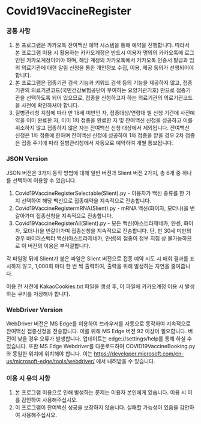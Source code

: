 # Covid19VaccineRegister

### 공통 사항
1. 본 프로그램은 카카오톡 잔여백신 예약 시스템을 통해 예약을 진행합니다. 따라서 본 프로그램 이용 시 활용하는 카카오계정은 반드시 이용자 명의의 카카오톡에 로그인된 카카오계정이어야 하며, 해당 계정의 카카오톡에서 카카오톡 인증서 발급과 임의 의료기관에 대한 알림 신청을 통한 개인정보 수집, 이용, 제공 동의가 선행되어야 합니다.
2. 본 프로그램은 접종기관 검색 기능과 키워드 검색 등의 기능을 제공하지 않고, 접종기관의 의료기관코드(국민건강보험공단이 부여하는 요양기관기호) 만으로 접종기관을 선택하도록 되어 있으므로, 접종을 신청하고자 하는 의료기관의 의료기관코드을 사전에 확인하셔야 합니다.
3. 질병관리청 지침에 따라 만 18세 미만인 자, 접종대상/연령대 별 신청 기간에 사전예약을 이미 완료한 자, 이미 1차 접종을 완료한 자 및 잔여백신 신청을 성공하고 이를 취소하지 않고 접종하지 않은 자는 잔여백신 신청 대상에서 제외됩니다. 잔여백신 신청은 1차 접종에 한하며 잔여백신 신청에 성공하여 1차 접종을 받을 경우 2차 접종은 접종 주기에 따라 질병관리청에서 자동으로 예약하여 개별 통보됩니다.

### JSON Version
JSON 버전은 3가지 동작 방법에 대해 일반 버전과 Slient 버전 2가지, 총 6개 중 하나를 선택하여 이용할 수 있습니다.

1. Covid19VaccineRegisterSelectable(Slient).py - 이용자가 백신 종류를 한 가지 선택하여 해당 백신으로 접종예약을 지속적으로 전송합니다.
2. Covid19VaccineRegistermRNA(Slient).py - mRNA 백신(화이자, 모더나)을 번갈아가며 접종신청을 지속적으로 전송합니다.
3. Covid19VaccineRegisterAll(Slient).py - 모든 백신(아스트라제네카, 얀센, 화이자, 모더나)을 번갈아가며 접종신청을 지속적으로 전송합니다. 단, 만 30세 미만의 경우 바이러스벡터 백신(아스트라제네카, 얀센)의 접종이 정부 지침 상 불가능하므로 이 버전의 이용은 부적절합니다.

각 파일명 뒤에 Slient가 붙은 파일은 Slient 버전으로 접종 예약 시도 시 매회 결과를 표시하지 않고, 1,000회 마다 한 번 씩 출력하여, 출력을 위해 발생하는 지연을 줄여줍니다.

이용 전 사전에 KakaoCookies.txt 파일을 생성 후, 이 파일에 카카오계정 이용 시 발생하는 쿠키를 저장해야 합니다.

### WebDriver Version
WebDriver 버전은 MS Edge를 이용하여 브라우저를 자동으로 동작하여 지속적으로 잔여백신 접종신청을 전송합니다.
이를 위해 MS Edge 버전 92 이상이 필요합니다. 버전이 낮을 경우 오류가 발생합니다. 업데이트는 edge://settings/help를 통해 하실 수 있습니다.
또한 MS Edge Webdriver를 다운로드하여 COVID19VaccineBooking.py와 동일한 위치에 위치해야 합니다. 이는 https://developer.microsoft.com/en-us/microsoft-edge/tools/webdriver/ 에서 내려받을 수 있습니다.

### 이용 시 유의 사항
1. 본 프로그램 이용으로 인해 발생하는 문제는 이용자 본인에게 있습니다. 이용 시 이를 감안하여 사용해주십시오.
2. 이 프로그램이 잔여백신 성공을 보장하지 않습니다. 실패할 가능성이 있음을 감안하여 사용해주십시오.
